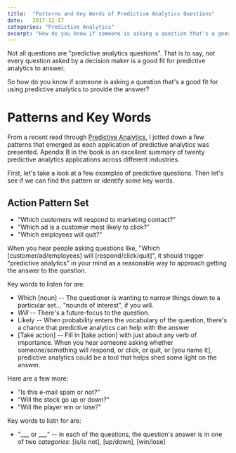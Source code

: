 ```yaml
---
title:  "Patterns and Key Words of Predictive Analytics Questions"
date:   2017-12-17
categories: "Predictive Analytics"
excerpt: "How do you know if someone is asking a question that's a good fit for using predictive analytics to provide the answer?"
---
```

Not all questions are "predictive analytics questions".  That is to say, not every question asked by a decision maker is a good fit for predictive analytics to answer.

So how do you know if someone is asking a question that's a good fit for using predictive analytics to provide the answer?

# Patterns and Key Words
From a recent read through [Predictive Analytics](https://www.amazon.com/Predictive-Analytics-Power-Predict-Click-ebook/dp/B019HR9X4U/ref=sr_1_1?ie=UTF8&qid=1513540111&sr=8-1&keywords=predictive+analytics), I jotted down a few patterns that emerged as each application of predictive analytics was presented.  Apendix B in the book is an excellent summary of twenty predictive analytics applications across different industries.

First, let's take a look at a few examples of predictive questions.  Then let's see if we can find the pattern or identify some key words.

## Action Pattern Set
* "Which customers will respond to marketing contact?"
* "Which ad is a customer most likely to click?"
* "Which employees will quit?"

When you hear people asking questions like, "Which [customer/ad/employees] will [respond/click/quit]", it should trigger "predictive analytics" in your mind as a reasonable way to approach getting the answer to the question.

Key words to listen for are:
* Which [noun] -- The questioner is wanting to narrow things down to a particular set... "nounds of interest", if you will.
* <em>Will</em> -- There's a future-focus to the question.
* Likely -- When probability enters the vocabulary of the question, there's a chance that predictive analytics can help with the answer
* [Take action] -- Fill in [take action] with just about any verb of importance.  When you hear someone asking whether someone/something will respond, or click, or quit, or [you name it], predictive analytics could be a tool that helps shed some light on the answer.

Here are a few more:
* "Is this e-mail spam or not?"
* "Will the stock go up or down?"
* "Will the player win or lose?"

Key words to listn for are:
* "___ or ___" -- in each of the questions, the question's answer is in one of two *categories*:  [is/is not], [up/down], [win/lose]
